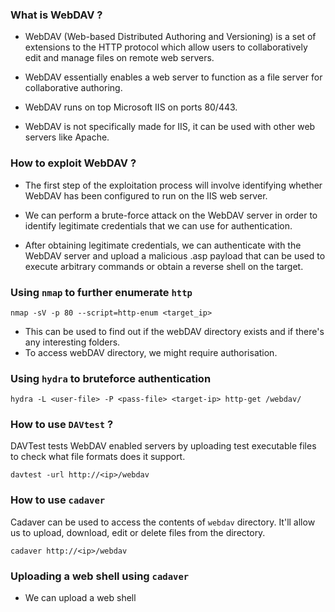 ### What is WebDAV ?

- WebDAV (Web-based Distributed Authoring and Versioning) is a set of extensions to the HTTP protocol which allow users to collaboratively edit and manage files on remote web servers.

- WebDAV essentially enables a web server to function as a file server for collaborative authoring.

- WebDAV runs on top Microsoft IIS on ports 80/443.

- WebDAV is not specifically made for IIS, it can be used with other web servers like Apache. 


### How to exploit WebDAV ?

- The first step of the exploitation process will involve identifying whether WebDAV has been configured to run on the IIS web server. 

- We can perform a brute-force attack on the WebDAV server in order to identify legitimate credentials that we can use for authentication. 

- After obtaining legitimate credentials, we can authenticate with the WebDAV server and upload a malicious .asp payload that can be used to execute arbitrary commands or obtain a reverse shell on the target. 

### Using `nmap` to further enumerate `http`

```
nmap -sV -p 80 --script=http-enum <target_ip>
```

- This can be used to find out if the webDAV directory exists and if there's any interesting folders.
- To access webDAV directory, we might require authorisation.

### Using `hydra` to bruteforce authentication

```
hydra -L <user-file> -P <pass-file> <target-ip> http-get /webdav/
```

### How to use `DAVtest` ?


DAVTest tests WebDAV enabled servers by uploading test executable files to check what file formats does it support.

```
davtest -url http://<ip>/webdav
```

### How to use `cadaver`

Cadaver can be used to access the contents of `webdav` directory. It'll allow us to upload, download, edit or delete files from the directory.

```
cadaver http://<ip>/webdav
```

### Uploading a web shell using `cadaver` 

- We can upload a web shell 